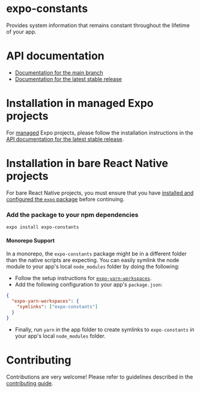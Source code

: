 # expo-constants

Provides system information that remains constant throughout the lifetime of your app.

# API documentation

- [Documentation for the main branch](https://github.com/expo/expo/blob/main/docs/pages/versions/unversioned/sdk/constants.mdx)
- [Documentation for the latest stable release](https://docs.expo.dev/versions/latest/sdk/constants/)

# Installation in managed Expo projects

For [managed](https://docs.expo.dev/archive/managed-vs-bare/) Expo projects, please follow the installation instructions in the [API documentation for the latest stable release](https://docs.expo.dev/versions/latest/sdk/constants/).

# Installation in bare React Native projects

For bare React Native projects, you must ensure that you have [installed and configured the `expo` package](https://docs.expo.dev/bare/installing-expo-modules/) before continuing.

### Add the package to your npm dependencies

```
expo install expo-constants
```

#### Monorepo Support

In a monorepo, the `expo-constants` package might be in a different folder than the native scripts are expecting. You can easily symlink the node module to your app's local `node_modules` folder by doing the following:

- Follow the setup instructions for [`expo-yarn-workspaces`](https://github.com/expo/expo/tree/main/packages/expo-yarn-workspaces).
- Add the following configuration to your app's `package.json`:

```json
{
  "expo-yarn-workspaces": {
    "symlinks": ["expo-constants"]
  }
}
```

- Finally, run `yarn` in the app folder to create symlinks to `expo-constants` in your app's local `node_modules` folder.

# Contributing

Contributions are very welcome! Please refer to guidelines described in the [contributing guide](https://github.com/expo/expo#contributing).
